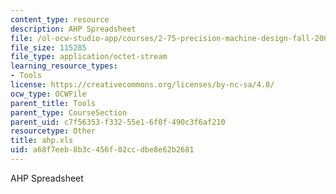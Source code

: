 ```yaml
---
content_type: resource
description: AHP Spreadsheet
file: /ol-ocw-studio-app/courses/2-75-precision-machine-design-fall-2001/a68f7eeb8b3c456f02ccdbe8e62b2681_ahp.xls
file_size: 115285
file_type: application/octet-stream
learning_resource_types:
- Tools
license: https://creativecommons.org/licenses/by-nc-sa/4.0/
ocw_type: OCWFile
parent_title: Tools
parent_type: CourseSection
parent_uid: c7f56353-f332-55e1-6f0f-490c3f6af210
resourcetype: Other
title: ahp.xls
uid: a68f7eeb-8b3c-456f-02cc-dbe8e62b2681
---
```

AHP Spreadsheet
